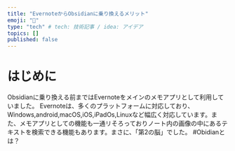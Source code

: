 ```yaml
---
title: "EvernoteからObsidianに乗り換えるメリット"
emoji: "💭"
type: "tech" # tech: 技術記事 / idea: アイデア
topics: []
published: false
---
```

# はじめに
Obsidianに乗り換える前まではEvernoteをメインのメモアプリとして利用していました。
Evernoteは、多くのプラットフォームに対応しており、Windows,android,macOS,iOS,iPadOs,Linuxなど幅広く対応しています。また、メモアプリとしての機能も一通リそろっておりノート内の画像の中にあるテキストを検索できる機能もあります。まさに、「第2の脳」でした。
#Obidianとは？



